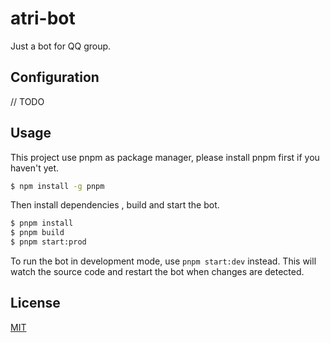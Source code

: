 # atri-bot

Just a bot for QQ group.

## Configuration

// TODO

## Usage

This project use pnpm as package manager, please install pnpm first if you haven't yet.

```bash
$ npm install -g pnpm
```

Then install dependencies , build and start the bot.

```bash
$ pnpm install
$ pnpm build
$ pnpm start:prod
```

To run the bot in development mode, use `pnpm start:dev` instead. This will watch the source code and restart the bot when changes are detected.

## License

[MIT](LICENSE)
